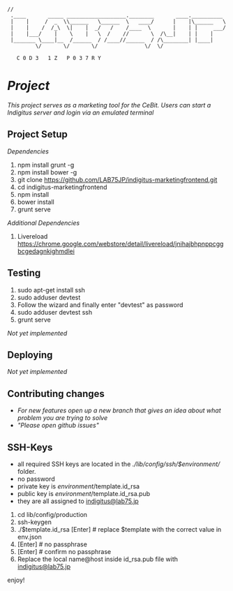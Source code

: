 ```
//
 .____       _____ ___________________.________       ____.__________
 |    |     /  _  \\______   \______  \   ____/      |    |\______   \
 |    |    /  /_\  \|    |  _/   /    /____  \       |    | |     ___/
 |    |___/    |    \    |   \  /    //       \  /\__|    | |    |
 |_______ \____|__  /______  / /____//______  / /\________| |____|
         \/       \/       \/               \/  \/

   C 0 D 3   1 Z   P 0 3 7 R Y
```

# _Project_

_This project serves as a marketing tool for the CeBit. Users can start a Indigitus server and login via an emulated terminal_

## Project Setup

_Dependencies_

1. npm install grunt -g 
2. npm install bower -g 
3. git clone https://github.com/LAB75JP/indigitus-marketingfrontend.git
4. cd indigitus-marketingfrontend
5. npm install
6. bower install 
7. grunt serve

_Additional Dependencies_

1. Livereload https://chrome.google.com/webstore/detail/livereload/jnihajbhpnppcggbcgedagnkighmdlei

## Testing

1. sudo apt-get install ssh
2. sudo adduser devtest
3. Follow the wizard and finally enter "devtest" as password
4. sudo adduser devtest ssh
5. grunt serve

_Not yet implemented_

## Deploying

 _Not yet implemented_

## Contributing changes

- _For new features open up a new branch that gives an idea about what problem you are trying to solve_
- _"Please open github issues"_

## SSH-Keys

- all required SSH keys are located in the *./lib/config/ssh/$environment/* folder.
- no password
- private key is $environment/$template.id\_rsa
- public key is $environment/$template.id\_rsa.pub
- they are all assigned to indigitus@lab75.jp

1. cd lib/config/production
2. ssh-keygen
3. ./$template.id\_rsa [Enter] # replace $template with the correct value in env.json
4. [Enter] # no passphrase
5. [Enter] # confirm no passphrase
6. Replace the local name@host inside id\_rsa.pub file with indigitus@lab75.jp


enjoy!